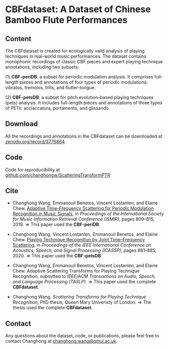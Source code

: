# CBFdataset: A Dataset of Chinese Bamboo Flute Performances</h2>

## Content

The CBFdataset is created for ecologically valid analysis of playing techniques in real-world music performances. The dataset contains monophonic recordings of classic CBF pieces and expert playing technique annotations, including two subsets:

(1) **CBF-periDB**: a subset for periodic modulation analysis. It comprises full-length pieces and annotations of four types of periodic modulations: vibratos, tremolos, trills, and flutter-tongue. 

(2) **CBF-petsDB**: a subset for pitch evolution-based playing techniques (pets) analysis. It includes full-length pieces and annotations of three types of PETs: acciaccatura, portamento, and glissando.

## Download

All the recordings and annotations in the CBFdataset can be downloaded at [zenodo.org/record/3776864](https://zenodo.org/record/3776864).

## Code

Code for reproducibility at [github.com/changhongw/ScatteringTransformPTR](https://github.com/changhongw/ScatteringTransformPTR)

## Cite

* Changhong Wang, Emmanouil Benetos, Vincent Lostanlen, and Elaine Chew. [Adaptive Time–Frequency Scattering for Periodic Modulation Recognition in Music Signals](https://qmro.qmul.ac.uk/xmlui/handle/123456789/59179), in *Proceedings of the International Society for Music Information Retrieval Conference (ISMIR)*, pages 809–815, 2019. => This paper used the **CBF-periDB**.

* Changhong Wang, Vincent Lostanlen, Emmanouil Benetos, and Elaine Chew. [Playing Technique Recognition by Joint Time–Frequency Scattering](https://qmro.qmul.ac.uk/xmlui/handle/123456789/63588), in *Proceedings of the IEEE International Conference on Acoustics, Speech, and Signal Processing (ICASSP)*, pages 881–885, 2020. => This paper used the **CBF-petsDB**.

* Changhong Wang, Emmanouil Benetos, Vincent Lostanlen, and Elaine Chew. Adaptive Scattering Transforms for Playing Technique Recognition, submitted to *IEEE/ACM Transactions on Audio, Speech, and Language Processing (TASLP)*. => This paper used the complete **CBFdataset**.

* Changhong Wang. *Scattering Transforms for Playing Technique Recognition*, PhD thesis, Queen Mary Univeristy of London. => The thesis used the complete **CBFdataset**. 

## Contact
Any questions about the dataset, code, or publications, please feel free to contact Changhong at changhong.wang@qmul.ac.uk.
